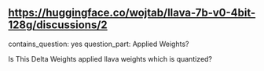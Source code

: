 ## https://huggingface.co/wojtab/llava-7b-v0-4bit-128g/discussions/2

contains_question: yes
question_part: Applied Weights?

Is This Delta Weights applied llava weights which is quantized?